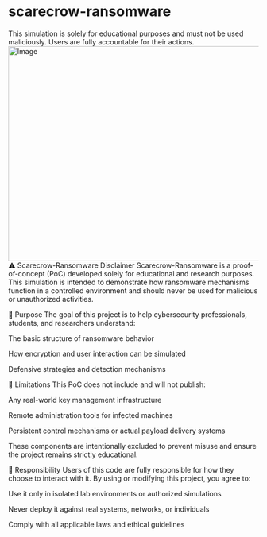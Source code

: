 # scarecrow-ransomware
 
This simulation is solely for educational purposes and must not be used maliciously.
Users are fully accountable for their actions.
<img width="600" height="433" alt="Image" src="https://github.com/user-attachments/assets/6641e63e-075a-4ae6-bbb1-676131d44c92" />
⚠️ Scarecrow-Ransomware Disclaimer
Scarecrow-Ransomware is a proof-of-concept (PoC) developed solely for educational and research purposes. This simulation is intended to demonstrate how ransomware mechanisms function in a controlled environment and should never be used for malicious or unauthorized activities.

🧪 Purpose
The goal of this project is to help cybersecurity professionals, students, and researchers understand:

The basic structure of ransomware behavior

How encryption and user interaction can be simulated

Defensive strategies and detection mechanisms

🚫 Limitations
This PoC does not include and will not publish:

Any real-world key management infrastructure

Remote administration tools for infected machines

Persistent control mechanisms or actual payload delivery systems

These components are intentionally excluded to prevent misuse and ensure the project remains strictly educational.

📌 Responsibility
Users of this code are fully responsible for how they choose to interact with it. By using or modifying this project, you agree to:

Use it only in isolated lab environments or authorized simulations

Never deploy it against real systems, networks, or individuals

Comply with all applicable laws and ethical guidelines
